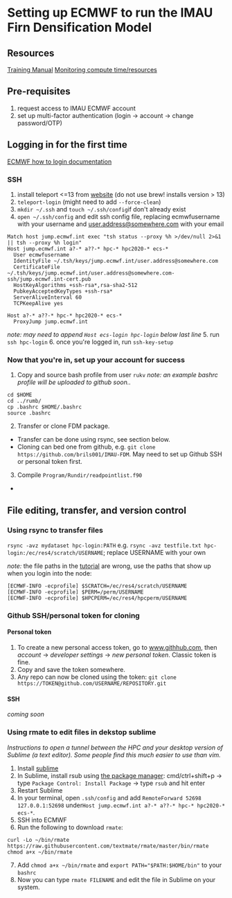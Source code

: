 # Setting up ECMWF to run the IMAU Firn Densification Model

## Resources
[Training Manual](https://confluence.ecmwf.int/display/UDOC/Atos+HPCF+and+ECS+Introduction+Tutorial)
[Monitoring compute time/resources](https://hpc-usage.ecmwf.int/sbu-accounting/my-accounts)

## Pre-requisites
1. request access to IMAU ECMWF account
2. set up multi-factor authentication (login -> account -> change password/OTP)

## Logging in for the first time
[ECMWF how to login documentation](https://www.ecmwf.int/en/computing/access-computing-facilities/how-log)

### SSH

1. install teleport <=13 from [website](https://goteleport.com/download/) (do not use brew! installs version > 13)
2. `teleport-login` (might need to add `--force-clean`)
3. `mkdir ~/.ssh` and `touch ~/.ssh/config`if don't already exist
4. `open ~/.ssh/config` and edit ssh config file, replacing ecmwfusername with your username and user.address@somewhere.com with your email

```
Match host jump.ecmwf.int exec "tsh status --proxy %h >/dev/null 2>&1 || tsh --proxy %h login"
Host jump.ecmwf.int a?-* a??-* hpc-* hpc2020-* ecs-*
  User ecmwfusername
  IdentityFile ~/.tsh/keys/jump.ecmwf.int/user.address@somewhere.com
  CertificateFile ~/.tsh/keys/jump.ecmwf.int/user.address@somewhere.com-ssh/jump.ecmwf.int-cert.pub
  HostKeyAlgorithms +ssh-rsa*,rsa-sha2-512
  PubkeyAcceptedKeyTypes +ssh-rsa*
  ServerAliveInterval 60
  TCPKeepAlive yes
 
Host a?-* a??-* hpc-* hpc2020-* ecs-*
  ProxyJump jump.ecmwf.int
```
*note: may need to append `Host ecs-login hpc-login` below last line*
5. run `ssh hpc-login`
6. once you're logged in, run `ssh-key-setup`

### Now that you're in, set up your account for success

1. Copy and source bash profile from user `rukv` _note: an example bashrc profile will be uploaded to github soon.._
```
cd $HOME
cd ../rumb/
cp .bashrc $HOME/.bashrc
source .bashrc
```
2. Transfer or clone FDM package.
- Transfer can be done using rsync, see section below.
- Cloning can bed one from github, e.g. `git clone https://github.com/brils001/IMAU-FDM`. May need to set up Github SSH or personal token first.
3. Compile `Program/Rundir/readpointlist.f90`
- 

## File editing, transfer, and version control

### Using rsync to transfer files

`rsync -avz mydataset hpc-login:PATH`
e.g. `rsync -avz testfile.txt hpc-login:/ec/res4/scratch/USERNAME`; replace USERNAME with your own

*note:* the file paths in the [tutorial](https://confluence.ecmwf.int/display/UDOC/HPC2020%3A+File+transfers) are wrong, use the paths that show up when you login into the node:
```
[ECMWF-INFO -ecprofile] $SCRATCH=/ec/res4/scratch/USERNAME
[ECMWF-INFO -ecprofile] $PERM=/perm/USERNAME
[ECMWF-INFO -ecprofile] $HPCPERM=/ec/res4/hpcperm/USERNAME
```

### Github SSH/personal token for cloning

#### Personal token
1. To create a new personal access token, go to www.githhub.com, then _account_ → _developer settings_ → _new personal token_. Classic token is fine.
2. Copy and save the token somewhere.
2. Any repo can now be cloned using the token: `git clone https://TOKEN@github.com/USERNAME/REPOSITORY.git`

#### SSH
*coming soon*

### Using rmate to edit files in dekstop sublime
_Instructions to open a tunnel between the HPC and your desktop version of Sublime (a text editor). Some people find this much easier to use than vim._
1. Install [sublime](https://www.sublimetext.com/)
2. In Sublime, install rsub using [the package manager](https://packagecontrol.io/installation): cmd/ctrl+shift+p -> type `Package Control: Install Package` -> type `rsub` and hit enter
3. Restart Sublime
4. In your terminal, open `.ssh/config` and add `RemoteForward 52698 127.0.0.1:52698` under`Host jump.ecmwf.int a?-* a??-* hpc-* hpc2020-* ecs-*`.
5. SSH into ECMWF 
6. Run the following to download `rmate`:
```
curl -Lo ~/bin/rmate https://raw.githubusercontent.com/textmate/rmate/master/bin/rmate
chmod a+x ~/bin/rmate
```
7. Add `chmod a+x ~/bin/rmate` and `export PATH="$PATH:$HOME/bin"` to your `bashrc`
8. Now you can type `rmate FILENAME` and edit the file in Sublime on your system. 

